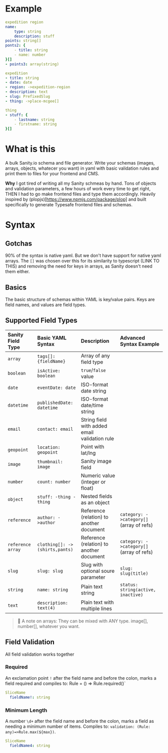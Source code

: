 # Example

```yaml
expedition region
name: 
	type: string
	description: stuff
points: string[]
ponts2: {
	- title: string
	- name: number
}[]
- points3: array(string)

expedition
- title: string
- date: date
- region: ->expedition-region
- description: text
- slug: PrefixedSlug
- thing: ->place-mcgee[]

thing
- stuff: {
	- lastname: string
	- firstname: string
}[]
```




# What is this
A bulk Sanity.io schema and file generator. Write your schemas (images, arrays, objects, whatecer you want) in yaml with basic validation rules and print them to files for your frontend and CMS.

<strong>Why</strong>
I got tired of writing all my Sanity schmeas by hand. Tons of objects and validation parameters, a few hours of work every time to get right, THEN I had to go make frontend files and type them accordingly. Heavily inspired by (plopjs)[https://www.npmjs.com/package/plop] and built specifically to generate Typesafe frontend files and schemas.


# Syntax

## Gotchas
90% of the syntax is native yaml. But we don't have support for native yaml arrays. The `[]` was chosen over this for its similarity to typescript (LINK TO THIS) and removing the need for keys in arrays, as Sanity doesn't need them either.

## Basics
The basic structure of schemas within YAML is key/value pairs. Keys are field names, and values are field types.

## Supported Field Types

| Sanity Field Type | Basic YAML Syntax             | Description                                   | Advanced Syntax Example                |
|:------------------|:-----------------------------|:-----------------------------------------------|:---------------------------------------|
| `array`           | `tags[]: {fieldName}`        | Array of any field type                        |                                         |
| `boolean`         | `isActive: boolean`          | `true`/`false` value                           |                                         |
| `date`            | `eventDate: date`            | ISO-format date string                         |                                         |
| `datetime`        | `publishedDate: datetime`    | ISO-format date/time string                    |                                         |
| `email`           | `contact: email`             | String field with added email validation rule  |                                         |
| `geopoint`        | `location: geopoint`         | Point with lat/lng                             |                                         |
| `image`           | `thumbnail: image`           | Sanity image field                             |                                         |
| `number`          | `count: number`              | Numeric value (integer or float)               |                                         |
| `object`          | ``` stuff: -thing - thing ```| Nested fields as an object                     |                                         |
| `reference`       | `author: ->author`           | Reference (relation) to another document       | `category: ->category[]` (array of refs)|
| `reference array` | `clothing[]: ->(shirts,pants)` | Reference (relation) to another document       | `category: ->category[]` (array of refs)|
| `slug`            | `slug: slug`                 | Slug with optional soure parameter             |  `slug: slug(title)`                    |
| `string`          | `name: string`               | Plain text string                              | `status: string(active, inactive)`      |
| `text`            | `description: text(4)`       | Plain text with multiple lines                 |                                         |


> 📝 A note on arrays: They can be mixed with ANY type. image[], number[], whatever you want.


## Field Validation
All field validation works together

### Required
An exclamation point `!` after the field name and before the colon, marks a field required and compiles to: Rule = () => Rule.required()`

```yaml
SliceName
  fieldName!: string
```

### Minimum Length
A number `\d+` after the field name and before the colon, marks a field as needing a minimum number of items. Compiles to: `validation: (Rule: any)=>Rule.max(${max})`.
```yaml
SliceName
  fieldName4: string
```
